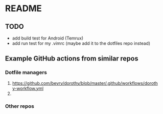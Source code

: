 # README

## TODO

- add build test for Android (Temrux)
- add run test for my .vimrc (maybe add it to the dotfiles repo instead)

## Example GitHub actions from similar repos

### Dotfile managers

1. <https://github.com/bevry/dorothy/blob/master/.github/workflows/dorothy-workflow.yml>
2. 

### Other repos
